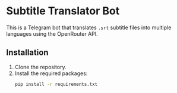 # Subtitle Translator Bot

This is a Telegram bot that translates `.srt` subtitle files into multiple languages using the OpenRouter API.

## Installation

1. Clone the repository.
2. Install the required packages:
   ```bash
   pip install -r requirements.txt

